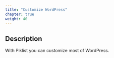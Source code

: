 ```yaml
---
title: "Customize WordPress"
chapter: true
weight: 40
---
```

## Description
With Piklist you can customize most of WordPress.
